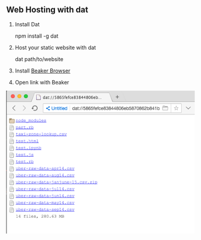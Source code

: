 ## Web Hosting with dat

1. Install Dat

    npm install -g dat

2. Host your static website with dat

    dat path/to/website

3. Install [Beaker Browser](http://beakerbrowser.com)

4. Open link with Beaker

![Beaker](beaker.png)
